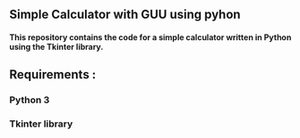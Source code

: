 ## Simple Calculator with GUU using pyhon 

#### This repository contains the code for a simple calculator written in Python using the Tkinter library.

## Requirements : 
### Python 3
### Tkinter library

